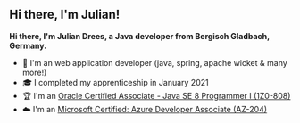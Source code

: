 <h2>Hi there, I'm Julian!</h2>

**Hi there, I'm Julian Drees, a Java developer from Bergisch Gladbach, Germany.**

- 🏢 I'm an web application developer (java, spring, apache wicket & many more!)
- 🎓 I completed my apprenticeship in January 2021
- 🏆 I'm an [Oracle Certified Associate - Java SE 8 Programmer I (1Z0-808)](https://www.credly.com/users/julian-drees/badges)
- ☁️ I'm an [Microsoft Certified: Azure Developer Associate (AZ-204)](https://learn.microsoft.com/en-us/certifications/exams/az-204/)

<br/>

